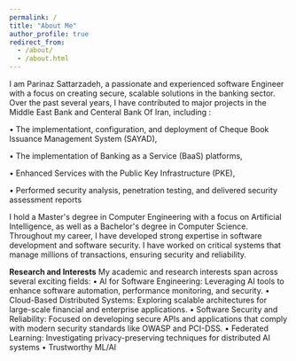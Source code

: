 ```yaml
---
permalink: /
title: "About Me"
author_profile: true
redirect_from: 
  - /about/
  - /about.html
---
```


I am Parinaz Sattarzadeh, a passionate and experienced software Engineer with a focus on creating secure, scalable solutions in the banking sector. 
Over the past several years, I have contributed to major projects in the Middle East Bank and Centeral Bank Of Iran, including :

•	The implementationt, configuration, and deployment  of Cheque Book Issuance Management System (SAYAD),

•	The implementation of Banking as a Service (BaaS) platforms,

•	Enhanced Services with the Public Key Infrastructure (PKE),

•	Performed security analysis, penetration testing, and delivered security assessment reports

I hold a Master's degree in Computer Engineering with a focus on Artificial Intelligence, as well as a Bachelor's degree in Computer Science. Throughout my career, I have developed strong expertise in software development and software security. I have worked on critical systems that manage millions of transactions, ensuring security and reliability.

**Research and Interests**
My academic and research interests span across several exciting fields:
•	AI for Software Engineering: Leveraging AI tools to enhance software automation, performance monitoring, and security.
•	Cloud-Based Distributed Systems: Exploring scalable architectures for large-scale financial and enterprise applications.
•	Software Security and Reliability: Focused on developing secure APIs and applications that comply with modern security standards like OWASP and PCI-DSS.
•	Federated Learning: Investigating privacy-preserving techniques for distributed AI systems
•	Trustworthy ML/AI
